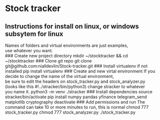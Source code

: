 # Stock tracker
## Instructions for install on linux, or windows subsytem for linux
<p>
Names of folders and virtual environments are just examples,<br>
use whatever you want.<br>
### Create new project directory
		mkdir ~/stocktracker && cd ~/stocktracker
### Clone git repo
		git clone git@github.com:nialldevlin/Stock-tracker.git
### Install virtualenv if not installed
		pip install virtualenv
### Create and new virtal environment
If you decide to change the name of the virtual environment,<br>
be sure to edit the headers on stock_tracker.py and stock_analyzer.py<br>
(looks like this #!../stracker/bin/python3) change stracker to whatever<br>
you name it.
		python3 -m venv ./stracker
### Install dependencies
		source stracker/bin/activate
		pip install numpy pandas yfinance telegram_send matplotlib cryptography
		deactivate
### Add permissions and run
The command can take 10 or more minutes to run, this is normal
		chmod 777 stock_tracker.py
		chmod 777 stock_analyzer.py
		./stock_tracker.py




		
 
